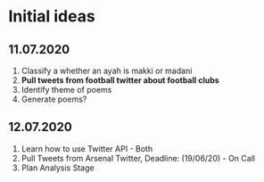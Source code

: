 # Initial ideas
## 11.07.2020
1. Classify a whether an ayah is makki or madani
2. **Pull tweets from football twitter about football clubs**
3. Identify theme of poems
4. Generate poems?

## 12.07.2020
1. Learn how to use Twitter API - Both
2. Pull Tweets from Arsenal Twitter, Deadline: (19/06/20) - On Call
3. Plan Analysis Stage
